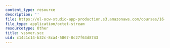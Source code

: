 ```yaml
---
content_type: resource
description: ''
file: https://ol-ocw-studio-app-production.s3.amazonaws.com/courses/16-21-techniques-for-structural-analysis-and-design-spring-2005/c14c1c14b32c8ca458670c27f63d8743_vssver.scc
file_type: application/octet-stream
resourcetype: Other
title: vssver.scc
uid: c14c1c14-b32c-8ca4-5867-0c27f63d8743
---
```

